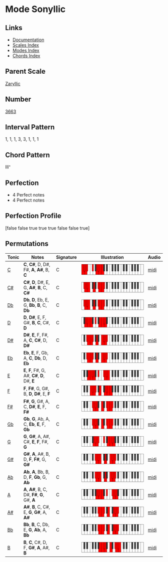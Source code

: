 # Mode Sonyllic

## Links

- [Documentation](README.md)
- [Scales Index](Scales.md)
- [Modes Index](Modes.md)
- [Chords Index](Chords.md)

## Parent Scale

[Zaryllic](ScaleZaryllic.md)

## Number

[3663](https://ianring.com/musictheory/scales/3663)

## Interval Pattern

1, 1, 1, 3, 3, 1, 1, 1

## Chord Pattern

III⁺

## Perfection

- 4 Perfect notes
- 4 Perfect notes

## Perfection Profile

[false false true true true false false true]

## Permutations

| Tonic | Notes | Signature | Illustration | Audio |
|-------|-------|-----------|--------------|-------|
| [C](ModeCNaturalSonyllic.md) | **C**, **C#**, D, D#, F#, **A**, **A#**, B, **C** | C | ![CNaturalSonyllic](ModeCNaturalSonyllic.png) | [midi](https://github.com/edipermadi/music/blob/main/docs/ModeCNaturalSonyllic.mid?raw=true) |
| [C#](ModeCSharpSonyllic.md) | **C#**, **D**, D#, E, G, **A#**, **B**, C, **C#** | C | ![CSharpSonyllic](ModeCSharpSonyllic.png) | [midi](https://github.com/edipermadi/music/blob/main/docs/ModeCSharpSonyllic.mid?raw=true) |
| [Db](ModeDFlatSonyllic.md) | **Db**, **D**, Eb, E, G, **Bb**, **B**, C, **Db** | C | ![DFlatSonyllic](ModeDFlatSonyllic.png) | [midi](https://github.com/edipermadi/music/blob/main/docs/ModeDFlatSonyllic.mid?raw=true) |
| [D](ModeDNaturalSonyllic.md) | **D**, **D#**, E, F, G#, **B**, **C**, C#, **D** | C | ![DNaturalSonyllic](ModeDNaturalSonyllic.png) | [midi](https://github.com/edipermadi/music/blob/main/docs/ModeDNaturalSonyllic.mid?raw=true) |
| [D#](ModeDSharpSonyllic.md) | **D#**, **E**, F, F#, A, **C**, **C#**, D, **D#** | C | ![DSharpSonyllic](ModeDSharpSonyllic.png) | [midi](https://github.com/edipermadi/music/blob/main/docs/ModeDSharpSonyllic.mid?raw=true) |
| [Eb](ModeEFlatSonyllic.md) | **Eb**, **E**, F, Gb, A, **C**, **Db**, D, **Eb** | C | ![EFlatSonyllic](ModeEFlatSonyllic.png) | [midi](https://github.com/edipermadi/music/blob/main/docs/ModeEFlatSonyllic.mid?raw=true) |
| [E](ModeENaturalSonyllic.md) | **E**, **F**, F#, G, A#, **C#**, **D**, D#, **E** | C | ![ENaturalSonyllic](ModeENaturalSonyllic.png) | [midi](https://github.com/edipermadi/music/blob/main/docs/ModeENaturalSonyllic.mid?raw=true) |
| [F](ModeFNaturalSonyllic.md) | **F**, **F#**, G, G#, B, **D**, **D#**, E, **F** | C | ![FNaturalSonyllic](ModeFNaturalSonyllic.png) | [midi](https://github.com/edipermadi/music/blob/main/docs/ModeFNaturalSonyllic.mid?raw=true) |
| [F#](ModeFSharpSonyllic.md) | **F#**, **G**, G#, A, C, **D#**, **E**, F, **F#** | C | ![FSharpSonyllic](ModeFSharpSonyllic.png) | [midi](https://github.com/edipermadi/music/blob/main/docs/ModeFSharpSonyllic.mid?raw=true) |
| [Gb](ModeGFlatSonyllic.md) | **Gb**, **G**, Ab, A, C, **Eb**, **E**, F, **Gb** | C | ![GFlatSonyllic](ModeGFlatSonyllic.png) | [midi](https://github.com/edipermadi/music/blob/main/docs/ModeGFlatSonyllic.mid?raw=true) |
| [G](ModeGNaturalSonyllic.md) | **G**, **G#**, A, A#, C#, **E**, **F**, F#, **G** | C | ![GNaturalSonyllic](ModeGNaturalSonyllic.png) | [midi](https://github.com/edipermadi/music/blob/main/docs/ModeGNaturalSonyllic.mid?raw=true) |
| [G#](ModeGSharpSonyllic.md) | **G#**, **A**, A#, B, D, **F**, **F#**, G, **G#** | C | ![GSharpSonyllic](ModeGSharpSonyllic.png) | [midi](https://github.com/edipermadi/music/blob/main/docs/ModeGSharpSonyllic.mid?raw=true) |
| [Ab](ModeAFlatSonyllic.md) | **Ab**, **A**, Bb, B, D, **F**, **Gb**, G, **Ab** | C | ![AFlatSonyllic](ModeAFlatSonyllic.png) | [midi](https://github.com/edipermadi/music/blob/main/docs/ModeAFlatSonyllic.mid?raw=true) |
| [A](ModeANaturalSonyllic.md) | **A**, **A#**, B, C, D#, **F#**, **G**, G#, **A** | C | ![ANaturalSonyllic](ModeANaturalSonyllic.png) | [midi](https://github.com/edipermadi/music/blob/main/docs/ModeANaturalSonyllic.mid?raw=true) |
| [A#](ModeASharpSonyllic.md) | **A#**, **B**, C, C#, E, **G**, **G#**, A, **A#** | C | ![ASharpSonyllic](ModeASharpSonyllic.png) | [midi](https://github.com/edipermadi/music/blob/main/docs/ModeASharpSonyllic.mid?raw=true) |
| [Bb](ModeBFlatSonyllic.md) | **Bb**, **B**, C, Db, E, **G**, **Ab**, A, **Bb** | C | ![BFlatSonyllic](ModeBFlatSonyllic.png) | [midi](https://github.com/edipermadi/music/blob/main/docs/ModeBFlatSonyllic.mid?raw=true) |
| [B](ModeBNaturalSonyllic.md) | **B**, **C**, C#, D, F, **G#**, **A**, A#, **B** | C | ![BNaturalSonyllic](ModeBNaturalSonyllic.png) | [midi](https://github.com/edipermadi/music/blob/main/docs/ModeBNaturalSonyllic.mid?raw=true) |
